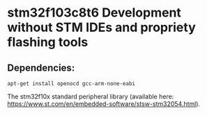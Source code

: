 # stm32f103c8t6 Development without STM IDEs and propriety flashing tools


## Dependencies:
```
apt-get install openocd gcc-arm-none-eabi
```
The stm32f10x standard peripheral library (available here: https://www.st.com/en/embedded-software/stsw-stm32054.html).

